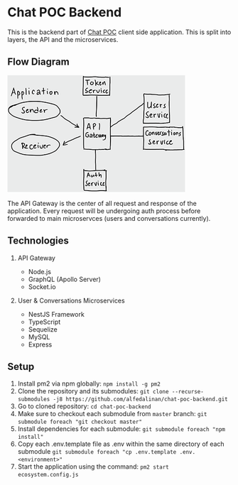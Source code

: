 # Chat POC Backend

This is the backend part of [Chat POC](https://github.com/alfedalinan/chat-poc-client) client side application. This is split into layers, the API and the microservices.

## Flow Diagram
![](./docs/images/chatbackend-diagram.png)

The API Gateway is the center of all request and response of the application. Every request will be undergoing auth process before forwarded to main microservces (users and conversations currently).

## Technologies

1. API Gateway
    - Node.js
    - GraphQL (Apollo Server)
    - Socket.io

2. User & Conversations Microservices
    - NestJS Framework
    - TypeScript
    - Sequelize
    - MySQL
    - Express

## Setup

1. Install pm2 via npm globally: `npm install -g pm2`
2. Clone the repository and its submodules: `git clone --recurse-submodules -j8 https://github.com/alfedalinan/chat-poc-backend.git`
3. Go to cloned repository: `cd chat-poc-backend`
4. Make sure to checkout each submodule from `master` branch: `git submodule foreach "git checkout master"`
5. Install dependencies for each submodule: `git submodule foreach "npm install"`
6. Copy each .env.template file as .env within the same directory of each submodule `git submodule foreach "cp .env.template .env.<environment>"`
7. Start the application using the command: `pm2 start ecosystem.config.js`